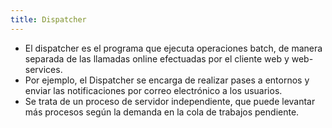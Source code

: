 ```yaml
---
title: Dispatcher
---
```

* El dispatcher es el programa que ejecuta operaciones batch, de manera separada de las llamadas online efectuadas por el cliente web y web-services. 
* Por ejemplo, el Dispatcher se encarga de realizar pases a entornos y enviar las notificaciones por correo electrónico a los usuarios. 
* Se trata de un proceso de servidor independiente, que puede levantar más procesos según la demanda en la cola de trabajos pendiente.
